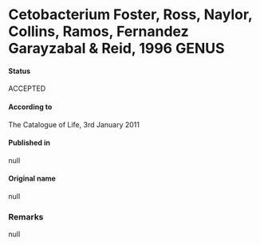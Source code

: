 # Cetobacterium Foster, Ross, Naylor, Collins, Ramos, Fernandez Garayzabal & Reid, 1996 GENUS

#### Status
ACCEPTED

#### According to
The Catalogue of Life, 3rd January 2011

#### Published in
null

#### Original name
null

### Remarks
null